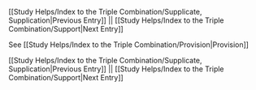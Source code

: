[[Study Helps/Index to the Triple Combination/Supplicate, Supplication|Previous Entry]]  ||  [[Study Helps/Index to the Triple Combination/Support|Next Entry]]

 See [[Study Helps/Index to the Triple Combination/Provision|Provision]]

[[Study Helps/Index to the Triple Combination/Supplicate, Supplication|Previous Entry]]  ||  [[Study Helps/Index to the Triple Combination/Support|Next Entry]]